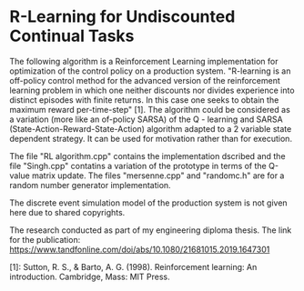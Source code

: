 # R-Learning for Undiscounted Continual Tasks
The following algorithm is a Reinforcement Learning implementation for optimization of the control policy on a production system. 
"R-learning is an off-policy control method for the advanced version of the reinforcement learning problem in which one neither discounts nor divides 
experience into distinct episodes with finite returns. In this case one seeks to obtain the maximum reward per-time-step" [1].
The algorithm could be considered as a variation (more like an of-policy SARSA) of the Q - learning and SARSA (State-Action-Reward-State-Action) algorithm 
adapted to a 2 variable state dependent strategy. It can be used for motivation rather than for execution.  

The file "RL algorithm.cpp"  contains the implementation dscribed and the file "Singh.cpp" contatins a variation of the prototype in terms of the Q-value matrix update. 
The files "mersenne.cpp" and "randomc.h" are for a random number generator implementation.

The discrete event simulation model of the production system is not given here due to shared copyrights.

The research conducted as part of my engineering diploma thesis.
The  link for the publication: https://www.tandfonline.com/doi/abs/10.1080/21681015.2019.1647301

[1]: Sutton, R. S., & Barto, A. G. (1998). Reinforcement learning: An introduction. Cambridge, Mass: MIT Press.
